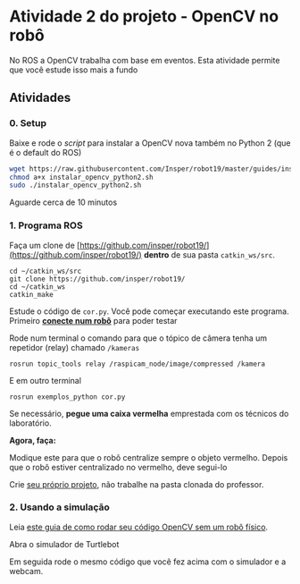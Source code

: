 # Atividade 2 do projeto - OpenCV no robô

No ROS a OpenCV trabalha com base em eventos. Esta atividade permite que você estude isso mais a fundo

## Atividades


### 0. Setup

Baixe e rode o *script* para instalar a OpenCV nova também no Python 2 (que é o default do ROS)

```bash
wget https://raw.githubusercontent.com/Insper/robot19/master/guides/instalar_opencv_python2.sh
chmod a+x instalar_opencv_python2.sh
sudo ./instalar_opencv_python2.sh
```

Aguarde cerca de 10 minutos


### 1. Programa ROS 

Faça um clone de [https://github.com/insper/robot19/](https://github.com/insper/robot19/) **dentro** de sua pasta `catkin_ws/src`.

    cd ~/catkin_ws/src
    git clone https://github.com/insper/robot19/
    cd ~/catkin_ws
    catkin_make


Estude o código de `cor.py`. Você pode começar executando este programa. Primeiro **[conecte num robô](https://github.com/Insper/robot19/blob/master/guides/bringup_turtlebot.md)** para poder testar

Rode num terminal o comando para que o tópico de câmera tenha um repetidor (relay) chamado `/kameras`

    rosrun topic_tools relay /raspicam_node/image/compressed /kamera


E em outro terminal

    rosrun exemplos_python cor.py

Se necessário, **pegue uma caixa vermelha** emprestada com os técnicos do laboratório.


**Agora, faça:**

Modique este para que o robô centralize sempre o objeto vermelho. Depois que o robô estiver centralizado no vermelho, deve segui-lo

Crie [seu próprio projeto](https://github.com/Insper/robot19/blob/master/guides/projeto_rospython.md), não trabalhe na pasta clonada do professor.


### 2. Usando a simulação 

Leia [este guia de como rodar seu código OpenCV sem um robô físico](https://github.com/Insper/robot19/blob/master/guides/debugar_sem_robo_opencv_melodic.md).

Abra o simulador de Turtlebot

Em seguida rode o mesmo código que você fez acima com o simulador e a webcam.



